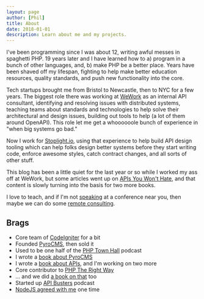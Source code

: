 ```yaml
---
layout: page
author: [Phil]
title: About
date: 2018-01-01
description: Learn about me and my projects.
---
```


I've been programming since I was about 12, writing awful messes in spaghetti PHP. 19 years later and I have learned how to a) program in a bunch of other languages, and, b) make PHP be a better place. Years have been shaved off my lifespan, fighting to help make better education resources, quality standards, and push new functionality into the core.

Tech startups brought me from Bristol to Newcastle, then to NYC for a few years. The biggest role there was working at [WeWork] as an internal API consultant, identifying and resolving issues with distributed systems, teaching teams about standards and technologies to help solve their architectural and design issues, building out tools to help (a lot of them around OpenAPI). This role let me get a whoooooole bunch of experience in "when big systems go bad."

Now I work for [Stoplight.io], using that experience to help build API design tooling which can help folks design better systems before they start writing code, enforce awesome styles, catch contract changes, and all sorts of other stuff.

This blog has been a little quiet for the last year or so while I worked my ass off at WeWork, but some articles went up on [APIs You Won't Hate], and that content is slowly turning into the basis for two more books.

I love to teach, and if I'm not [speaking](/speaking/) at a conference near you, then maybe we can do some [remote consulting](https://calendly.com/philsturgeon).

## Brags

* Core team of [CodeIgniter] for a bit
* Founded [PyroCMS], then sold it
* Used to be one half of the [PHP Town Hall] podcast
* I wrote a [book about PyroCMS]
* I wrote a [book about APIs][APIs You Won't Hate], and I'm working on two more
* Core contributor to [PHP The Right Way]
* ... and we did [a book on that] too
* Started up [API Busters] podcast
* [NodeJS agreed with me] one time

[PyroCMS]: http://pyrocms.com/
[CodeIgniter]: http://codeigniter.com/
[book about PyroCMS]: https://leanpub.com/catapultintopyrocms
[APIs You Won't Hate]: http://apisyouwonthate.com/
[API Busters]: http://apibusters.com/
[PHP Town Hall]: http://phptownhall.com/
[PHP The Right Way]: http://phptherightway.com/
[NodeJS agreed with me]: https://twitter.com/nodejs/status/400295942311534592
[a book on that]: https://leanpub.com/phptherightway
[Stoplight.io]: https://stoplight.io/
[WeWork]: https://wework.com/
